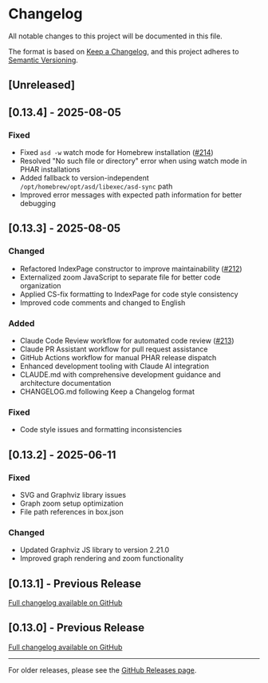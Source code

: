 # Changelog

All notable changes to this project will be documented in this file.

The format is based on [Keep a Changelog](https://keepachangelog.com/en/1.0.0/),
and this project adheres to [Semantic Versioning](https://semver.org/spec/v2.0.0.html).

## [Unreleased]

## [0.13.4] - 2025-08-05

### Fixed
- Fixed `asd -w` watch mode for Homebrew installation ([#214](https://github.com/alps-asd/app-state-diagram/pull/214))
- Resolved "No such file or directory" error when using watch mode in PHAR installations
- Added fallback to version-independent `/opt/homebrew/opt/asd/libexec/asd-sync` path
- Improved error messages with expected path information for better debugging

## [0.13.3] - 2025-08-05

### Changed
- Refactored IndexPage constructor to improve maintainability ([#212](https://github.com/alps-asd/app-state-diagram/pull/212))
- Externalized zoom JavaScript to separate file for better code organization
- Applied CS-fix formatting to IndexPage for code style consistency
- Improved code comments and changed to English

### Added
- Claude Code Review workflow for automated code review ([#213](https://github.com/alps-asd/app-state-diagram/pull/213))
- Claude PR Assistant workflow for pull request assistance
- GitHub Actions workflow for manual PHAR release dispatch
- Enhanced development tooling with Claude AI integration
- CLAUDE.md with comprehensive development guidance and architecture documentation
- CHANGELOG.md following Keep a Changelog format

### Fixed
- Code style issues and formatting inconsistencies

## [0.13.2] - 2025-06-11

### Fixed
- SVG and Graphviz library issues
- Graph zoom setup optimization
- File path references in box.json

### Changed
- Updated Graphviz JS library to version 2.21.0
- Improved graph rendering and zoom functionality

## [0.13.1] - Previous Release

[Full changelog available on GitHub](https://github.com/alps-asd/app-state-diagram/releases)

## [0.13.0] - Previous Release

[Full changelog available on GitHub](https://github.com/alps-asd/app-state-diagram/releases)

---

For older releases, please see the [GitHub Releases page](https://github.com/alps-asd/app-state-diagram/releases).